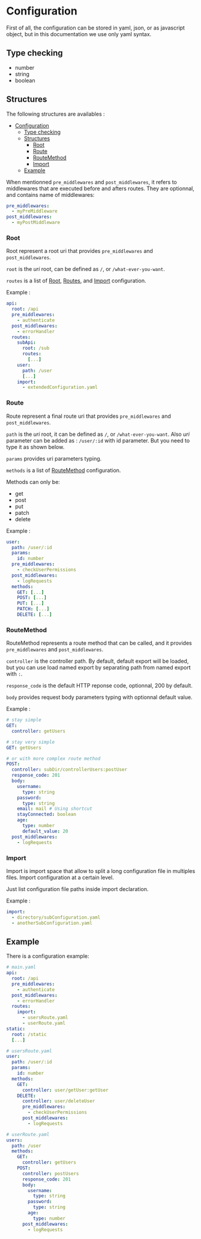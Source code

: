 # Configuration

First of all, the configuration can be stored in yaml, json, or as javascript object, but in this documentation we use only yaml syntax.

## Type checking

- number
- string
- boolean

## Structures

The following structures are availables :

- [Configuration](#configuration)
  - [Type checking](#type-checking)
  - [Structures](#structures)
    - [Root](#root)
    - [Route](#route)
    - [RouteMethod](#routemethod)
    - [Import](#import)
  - [Example](#example)

When mentionned `pre_middlewares` and `post_middlewares`, it refers to middlewares that are executed before and afters routes.
They are optionnal, and contains name of middlewares:

```yaml
pre_middlewares:
  - myPreMiddleware
post_middlewares:
  - myPostMiddleware
```

### Root

Root represent a root uri that provides `pre_middlewares` and `post_middlewares`.

`root` is the _uri_ root, can be defined as `/`, or `/what-ever-you-want`.

`routes` is a list of [Root](#root), [Routes](#routes), and [Import](#import) configuration.

Example :

```yaml
api:
  root: /api
  pre_middlewares:
    - authenticate
  post_middlewares:
    - errorHandler
  routes:
    subApi:
      root: /sub
      routes:
        [...]
    user:
      path: /user
      [...]
    import:
      - extendedConfiguration.yaml
```

### Route

Route represent a final route uri that provides `pre_middlewares` and `post_middlewares`.

`path` is the _uri_ root, it can be defined as `/`, or `/what-ever-you-want`.
Also _uri_ parameter can be added as : `/user/:id` with id parameter. But you need to type it as shown below.

`params` provides uri parameters typing.

`methods` is a list of [RouteMethod](#routemethod) configuration.

Methods can only be:

- get
- post
- put
- patch
- delete

Example :

```yaml
user:
  path: /user/:id
  params:
    id: number
  pre_middlewares:
    - checkUserPermissions
  post_middlewares:
    - logRequests
  methods:
    GET: [...]
    POST: [...]
    PUT: [...]
    PATCH: [...]
    DELETE: [...]
```

### RouteMethod

RouteMethod represents a route method that can be called, and it provides `pre_middlewares` and `post_middlewares`.

`controller` is the controller path. By default, default export will be loaded, but you can use load named export
by separating path from named export with `:`.

`response_code` is the default HTTP reponse code, optionnal, 200 by default.

`body` provides request body parameters typing with optionnal default value.

Example :

```yaml
# stay simple
GET:
  controller: getUsers

# stay very simple
GET: getUsers

# or with more complex route method
POST:
  controller: subDir/controllerUsers:postUser
  response_code: 201
  body:
    username:
      type: string
    password:
      type: string
    email: mail # Using shortcut
    stayConnected: boolean
    age:
      type: number
      default_value: 20
  post_middlewares:
    - logRequests
```

### Import

Import is import space that allow to split a long configuration file in multiples files. Import configuration at a certain level.

Just list configuration file paths inside import declaration.

Example :

```yaml
import:
  - directory/subConfiguration.yaml
  - anotherSubConfiguration.yaml
```

## Example

There is a configuration example:

```yaml
# main.yaml
api:
  root: /api
  pre_middlewares:
    - authenticate
  post_middlewares:
    - errorHandler
  routes:
    import:
      - usersRoute.yaml
      - userRoute.yaml
static:
  root: /static
  [...]

# usersRoute.yaml
user:
  path: /user/:id
  params:
    id: number
  methods:
    GET:
      controller: user/getUser:getUser
    DELETE:
      controller: user/deleteUser
      pre_middlewares:
        - checkUserPermissions
      post_middlewares:
        - logRequests

# userRoute.yaml
users:
  path: /user
  methods:
    GET:
      controller: getUsers
    POST:
      controller: postUsers
      response_code: 201
      body:
        username:
          type: string
        password:
          type: string
        age:
          type: number
      post_middlewares:
        - logRequests
```
